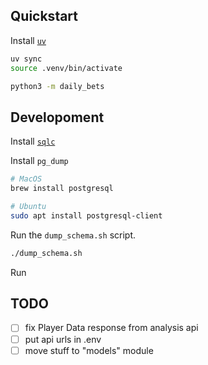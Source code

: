 ## Quickstart

Install [`uv`](https://docs.astral.sh/uv/getting-started/installation/)

```bash
uv sync
source .venv/bin/activate

python3 -m daily_bets
```

## Developoment

Install [`sqlc`](https://docs.sqlc.dev/en/stable/overview/install.html)

Install `pg_dump`

```bash
# MacOS
brew install postgresql

# Ubuntu
sudo apt install postgresql-client
```

Run the `dump_schema.sh` script.

```bash
./dump_schema.sh
```

Run

## TODO

- [ ] fix Player Data response from analysis api
- [ ] put api urls in .env
- [ ] move stuff to "models" module
